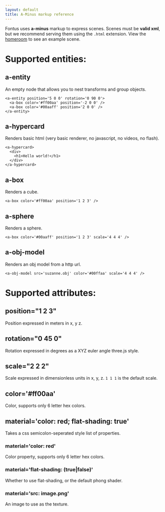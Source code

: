 ```yaml
---
layout: default
title: A-Minus markup reference
---
```


Fontus uses **a-minus** markup to express scenes. Scenes must
be **valid xml**, but we recommend serving them using the `.html` 
extension. View the <a href="/scenes/homeroom.html">homeroom</a>
to see an example scene.

<div class='docs' markdown="1">

# Supported entities:

## a-entity

An empty node that allows you to nest transforms and group objects.


```
<a-entity position='5 0 0' rotation='0 90 0'>
  <a-box color='#ff00aa' position='-2 0 0' />
  <a-box color='#00aaff' position='2 0 0' />
</a-entity>
```

## a-hypercard

Renders basic html (very basic renderer, no javascript, no videos, no flash).

```
<a-hypercard>
  <div>
    <h1>Hello world!</h1>
  </div>
</a-hypercard>
```

## a-box

Renders a cube.

```
<a-box color='#ff00aa' position='1 2 3' />
```

## a-sphere

Renders a sphere.

```
<a-box color='#00aaff' position='1 2 3' scale='4 4 4' />
```

## a-obj-model

Renders an obj model from a http url.

```
<a-obj-model src='suzanne.obj' color='#00ffaa' scale='4 4 4' />
```

# Supported attributes:

## position="1 2 3"

Position expressed in meters in x, y z.

## rotation="0 45 0"

Rotation expressed in degrees as a XYZ euler angle three.js style.

## scale="2 2 2"

Scale expressed in dimensionless units in x, y, z. `1 1 1` is the
default scale.

## color='#ff00aa'

Color, supports only 6 letter hex colors.

## material='color: red; flat-shading: true'

Takes a css semicolon-seperated style list of properties.

### material='color: red'

Color property, supports only 6 letter hex colors.

### material='flat-shading: (true|false)'

Whether to use flat-shading, or the default phong shader.

### material='src: image.png'

An image to use as the texture.

</div>